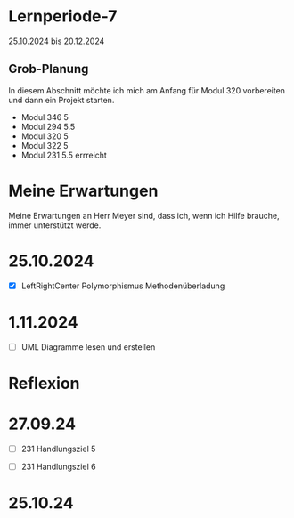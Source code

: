 # Lernperiode-7
25.10.2024 bis 20.12.2024

## Grob-Planung
In diesem Abschnitt möchte ich mich am Anfang für Modul 320 vorbereiten und dann ein Projekt starten.

- Modul 346 5
- Modul 294 5.5
- Modul 320 5
- Modul 322 5 
- Modul 231 5.5 errreicht

# Meine Erwartungen
Meine Erwartungen an Herr Meyer sind, dass ich, wenn ich Hilfe brauche, immer unterstützt werde.


# 25.10.2024
- [x] LeftRightCenter Polymorphismus Methodenüberladung

# 1.11.2024
- [ ] UML Diagramme lesen und erstellen

# Reflexion



# 27.09.24
- [ ] 231 Handlungsziel 5
- [ ] 231 Handlungsziel 6


# 25.10.24

